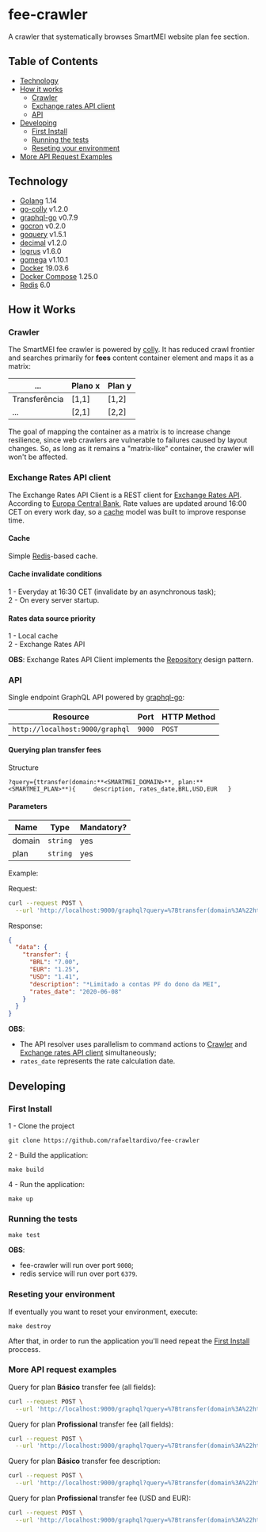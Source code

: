 # fee-crawler
A crawler that systematically browses SmartMEI website plan fee section.

## Table of Contents

- [Technology](#technology)
- [How it works](#how-it-works)
	- [Crawler](#crawler)
	- [Exchange rates API client](#exchange-rates-api-client)
	- [API](#api)
- [Developing](#developing)
    - [First Install](#first-install)
	- [Running the tests](#running-the-tests)
	- [Reseting your environment](#reseting-your-environment)
- [More API Request Examples](#more-api-request-examples)

    

## Technology
- [Golang](https://www.python.org/) 1.14
- [go-colly](http://go-colly.org/docs/) v1.2.0
- [graphql-go](https://github.com/graphql-go/graphql) v0.7.9
- [gocron](https://github.com/go-co-op/gocron) v0.2.0
- [goquery](github.com/PuerkitoBio/goquery) v1.5.1
- [decimal](https://github.com/shopspring/decimal) v1.2.0
- [logrus](github.com/sirupsen/logrus) v1.6.0
- [gomega](github.com/onsi/gomega) v1.10.1
- [Docker](https://www.docker.com/) 19.03.6
- [Docker Compose](https://docs.docker.com/compose/) 1.25.0
- [Redis](https://redislabs.com/) 6.0


## How it Works

### Crawler
The SmartMEI fee crawler is powered by [colly](http://go-colly.org/). It has reduced crawl frontier and searches primarily for  **fees** content container element and maps it as a matrix:


|      ...       | Plano x      | Plan  y |
|----------------|--------------|---------|
| Transferência  |    [1,1]     |   [1,2] |
|      ...       |    [2,1]     |   [2,2] |



The goal of mapping the container as a matrix is to increase change resilience, since web crawlers are vulnerable to failures caused by layout changes. So, as long as it remains a "matrix-like" container, the crawler will won't be affected.

### Exchange Rates API client
The Exchange Rates API Client is a REST client for [Exchange Rates API](https://exchangeratesapi.io/). According to [Europa Central Bank](https://www.ecb.europa.eu/stats/policy_and_exchange_rates/euro_reference_exchange_rates/html/index.en.html), Rate values are updated around 16:00 CET on every work day, so a [cache](#cache) model was built to improve response time.

#### Cache

Simple [Redis](https://redislabs.com/)-based cache.

#### Cache invalidate conditions

1 - Everyday at 16:30 CET (invalidate by an asynchronous task);  
2 - On every server startup.

#### Rates data source priority
1 - Local cache  
2 - Exchange Rates API

**OBS**: Exchange Rates API Client implements the [Repository](https://martinfowler.com/eaaCatalog/repository.html) design pattern.

### API
Single endpoint GraphQL API powered by [graphql-go](https://github.com/graphql-go/graphql):

|  Resource                        | Port  | HTTP Method |  
|----------------------------------|-------|-------------|  
| `http://localhost:9000/graphql`  | `9000`| `POST`      |

#### Querying plan transfer fees

Structure

`?query={ttransfer(domain:**<SMARTMEI_DOMAIN>**, plan:**<SMARTMEI_PLAN>**){    
  description, rates_date,BRL,USD,EUR  
}`


#### Parameters
| Name    |  Type    | Mandatory?  |
|---------|----------|-------------|
|  domain | `string` |  yes        |
|  plan   | `string` |  yes        |


Example:

Request:

```bash
curl --request POST \
  --url 'http://localhost:9000/graphql?query=%7Btransfer(domain%3A%22https%3A%2F%2Fwww.smartmei.com.br%22%2C%20plan%3A%22B%C3%A1sico%22)%7Bdescription%2C%20rates_date%2CBRL%2CUSD%2CEUR%7D%7D'

```

Response: 
```json
{
  "data": {
    "transfer": {
      "BRL": "7.00",
      "EUR": "1.25",
      "USD": "1.41",
      "description": "*Limitado a contas PF do dono da MEI",
      "rates_date": "2020-06-08"
    }
  }
}
```

**OBS**: 
 - The API resolver uses parallelism to command actions to [Crawler](#crawler) and [Exchange rates API client](#exchange-rates-api-client) simultaneously;
 - `rates_date` represents the rate calculation date.

## Developing

### First Install
1 - Clone the project
```
git clone https://github.com/rafaeltardivo/fee-crawler  
```
2 - Build the application:  
```
make build
```  
4 - Run the application:  
```  
make up
```  
### Running the tests
```
make test  
```
**OBS**:
 - fee-crawler will run over port `9000`;  
 - redis service will run over port `6379`.

### Reseting your environment
If eventually you want to reset your environment, execute:
```
make destroy
```
After that, in order to run the application you'll need repeat the [First Install](#first-install) proccess.

### More API request examples

Query for plan **Básico** transfer fee (all fields): 

```bash
curl --request POST \
  --url 'http://localhost:9000/graphql?query=%7Btransfer(domain%3A%22https%3A%2F%2Fwww.smartmei.com.br%22%2C%20plan%3A%22B%C3%A1sico%22)%7Bdescription%2C%20rates_date%2CBRL%2CUSD%2CEUR%7D%7D'
```

Query for plan **Profissional** transfer fee (all fields):

```bash
curl --request POST \
  --url 'http://localhost:9000/graphql?query=%7Btransfer(domain%3A%22https%3A%2F%2Fwww.smartmei.com.br%22%2C%20plan%3A%22Profissional%22)%7Bdescription%2C%20rates_date%2CBRL%2CUSD%2CEUR%7D%7D'
```

Query for plan **Básico** transfer fee description:
```bash
curl --request POST \
  --url 'http://localhost:9000/graphql?query=%7Btransfer(domain%3A%22https%3A%2F%2Fwww.smartmei.com.br%22%2C%20plan%3A%22B%C3%A1sico%22)%7Bdescription%2C%7D%7D'
```

Query for plan **Profissional** transfer fee (USD and EUR):

```bash
curl --request POST \
  --url 'http://localhost:9000/graphql?query=%7Btransfer(domain%3A%22https%3A%2F%2Fwww.smartmei.com.br%22%2C%20plan%3A%22Profissional%22)%7BUSD%2CEUR%7D%7D'
```